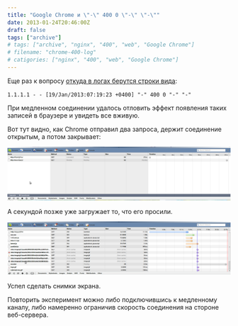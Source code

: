 ```yaml
---
title: "Google Chrome и \"-\" 400 0 \"-\" \"-\""
date: 2013-01-24T20:46:00Z
draft: false
tags: ["archive"]
# tags: ["archive", "nginx", "400", "web", "Google Chrome"]
# filename: "chrome-400-log"
# catigories: ["nginx", "400", "web", "Google Chrome"]
---
```


Еще раз к вопросу [откуда в логах берутся строки вида](http://www.valmat.ru/2013/01/ban-bot-2.html):

```
1.1.1.1 - - [19/Jan/2013:07:19:23 +0400] "-" 400 0 "-" "-"
```

При медленном соединении удалось отловить эффект появления таких записей в браузере и увидеть все вживую.

Вот тут видно, как Chrome отправил два запроса, держит соединение открытым, а потом закрывает:

![chrome-400](./404-chrome.png)

А секундой позже уже загружает то, что его просили.

![chrome-400-1](./404-chrome-1.png)

Успел сделать снимки экрана.

Повторить эксперимент можно либо подключившись к медленному каналу, либо намеренно ограничив скорость соединения на стороне веб-сервера.

